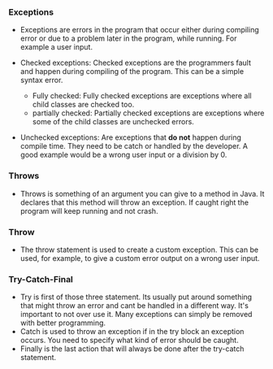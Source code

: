 ### Exceptions
- Exceptions are errors in the program that occur either during compiling error or due to a problem later in the program, while running. For example a user input.

- Checked exceptions: Checked exceptions are the programmers fault and happen during compiling of the program. This can be a simple syntax error.
  - Fully checked: Fully checked exceptions are exceptions where all child classes are checked too.
  - partially checked: Partially checked exceptions are exceptions where some of the child classes are unchecked errors.

- Unchecked exceptions: Are exceptions that **do not** happen during compile time. They need to be catch or handled by the developer. A good example would be a wrong user input or a division by 0.

### Throws 
- Throws is something of an argument you can give to a method in Java. It declares that this method will throw an exception. If caught right the program will keep running and not crash.

### Throw
- The throw statement is used to create a custom exception. This can be used, for example, to give a custom error output on a wrong user input.

### Try-Catch-Final
- Try is first of those three statement. Its usually put around something that might throw an error and cant be handled in a different way. It's important to not over use it. Many exceptions can simply be removed with better programming.
- Catch is used to throw an exception if in the try block an exception occurs. You need to specify what kind of error should be caught.
- Finally is the last action that will always be done after the try-catch statement.

